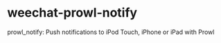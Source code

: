 weechat-prowl-notify
====================

prowl_notify: Push notifications to iPod Touch, iPhone or iPad with Prowl